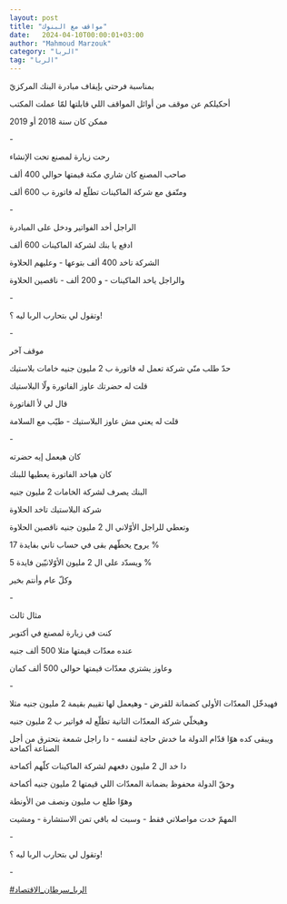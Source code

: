 ```yaml
---
layout: post
title: "مواقف مع البنوك"
date:   2024-04-10T00:00:01+03:00
author: "Mahmoud Marzouk"
category: "الربا"
tag: "الربا"
---
```



بمناسبة فرحتي بإيقاف مبادرة البنك المركزيّ

أحكيلكم عن موقف من أوائل المواقف اللي قابلتها لمّا عملت
المكتب

ممكن كان سنة 2018 أو 2019

\-

رحت زيارة لمصنع تحت الإنشاء

صاحب المصنع كان شاري مكنة قيمتها حوالي 400 ألف

ومتّفق مع شركة الماكينات تطلّع له فاتورة ب 600 ألف

\-

الراجل أخد الفواتير ودخل على المبادرة

ادفع يا بنك لشركة الماكينات 600 ألف

الشركة تاخد 400 ألف بتوعها - وعليهم الحلاوة

والراجل ياخد الماكينات - و 200 ألف - ناقصين
الحلاوة

\-

وتقول لي بتحارب الربا ليه ؟!

\-

موقف آخر

حدّ طلب منّي شركة تعمل له فاتورة ب 2 مليون جنيه خامات
بلاستيك

قلت له حضرتك عاوز الفاتورة ولّا البلاستيك

قال لي لأ الفاتورة

قلت له يعني مش عاوز البلاستيك - طيّب مع السلامة

\-

كان هيعمل إيه حضرته

كان هياخد الفاتورة يعطيها للبنك

البنك يصرف لشركة الخامات 2 مليون جنيه

شركة البلاستيك تاخد الحلاوة

وتعطي للراجل الأوّلاني ال 2 مليون جنيه ناقصين
الحلاوة

يروح يحطّهم بقى في حساب تاني بفايدة 17 %

ويسدّد على ال 2 مليون الأوّلانيّين فايدة 5 %

وكلّ عام وأنتم بخير

\-

مثال ثالث

كنت في زيارة لمصنع في أكتوبر

عنده معدّات قيمتها مثلا 500 ألف جنيه

وعاوز يشتري معدّات قيمتها حوالي 500 ألف كمان

\-

فهيدخّل المعدّات الأولى كضمانة للقرض - وهيعمل لها تقييم
بقيمة 2 مليون جنيه مثلا

وهيخلّي شركة المعدّات التانية تطلّع له فواتير ب 2 مليون
جنيه

ويبقى كده هوّا قدّام الدولة ما خدش حاجة لنفسه - دا راجل
شمعة بتحترق من أجل الصناعة أكماحة

دا خد ال 2 مليون دفعهم لشركة الماكينات كلّهم
أكماحة

وحقّ الدولة محفوظ بضمانة المعدّات اللي قيمتها 2 مليون جنيه
أكماحة

وهوّا طلع ب مليون ونصف من الأونطة

المهمّ خدت مواصلاتي فقط - وسبت له باقي تمن الاستشارة -
ومشيت

\-

وتقول لي بتحارب الربا ليه ؟!

\-

[<u>\#الربا\_سرطان\_الاقتصاد</u>](https://www.facebook.com/hashtag/%D8%A7%D9%84%D8%B1%D8%A8%D8%A7_%D8%B3%D8%B1%D8%B7%D8%A7%D9%86_%D8%A7%D9%84%D8%A7%D9%82%D8%AA%D8%B5%D8%A7%D8%AF?__eep__=6&__cft__%5b0%5d=AZWpgkF5LiO2nUg4b_zy-uRd47y5GYfQK59ZKwU8jbk4IAmdGeuATPxMxILnZ5BS-JhqB7EMXqTlV_zQF0-9I7YMBbmcW0tns52U9YACcldBwMyXygwb4oUgPir5OlJsesRM_P96ZyNRILwnSKJFIlJc7wPzPeRic_5fBxQL9XJQoA&__tn__=*NK-R)
